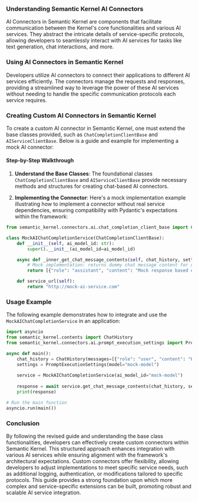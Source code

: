 ### Understanding Semantic Kernel AI Connectors

AI Connectors in Semantic Kernel are components that facilitate communication between the Kernel's core functionalities and various AI services. They abstract the intricate details of service-specific protocols, allowing developers to seamlessly interact with AI services for tasks like text generation, chat interactions, and more.

### Using AI Connectors in Semantic Kernel

Developers utilize AI connectors to connect their applications to different AI services efficiently. The connectors manage the requests and responses, providing a streamlined way to leverage the power of these AI services without needing to handle the specific communication protocols each service requires.

### Creating Custom AI Connectors in Semantic Kernel

To create a custom AI connector in Semantic Kernel, one must extend the base classes provided, such as `ChatCompletionClientBase` and `AIServiceClientBase`. Below is a guide and example for implementing a mock AI connector:

#### Step-by-Step Walkthrough

1. **Understand the Base Classes**: The foundational classes `ChatCompletionClientBase` and `AIServiceClientBase` provide necessary methods and structures for creating chat-based AI connectors.

2. **Implementing the Connector**: Here's a mock implementation example illustrating how to implement a connector without real service dependencies, ensuring compatibility with Pydantic's expectations within the framework:

```python
from semantic_kernel.connectors.ai.chat_completion_client_base import ChatCompletionClientBase

class MockAIChatCompletionService(ChatCompletionClientBase):
    def __init__(self, ai_model_id: str):
        super().__init__(ai_model_id=ai_model_id)

    async def _inner_get_chat_message_contents(self, chat_history, settings):
        # Mock implementation: returns dummy chat message content for demonstration.
        return [{"role": "assistant", "content": "Mock response based on your history."}]

    def service_url(self):
        return "http://mock-ai-service.com"
```

### Usage Example

The following example demonstrates how to integrate and use the `MockAIChatCompletionService` in an application:

```python
import asyncio
from semantic_kernel.contents import ChatHistory
from semantic_kernel.connectors.ai.prompt_execution_settings import PromptExecutionSettings

async def main():
    chat_history = ChatHistory(messages=[{"role": "user", "content": "Hello"}])
    settings = PromptExecutionSettings(model="mock-model")
    
    service = MockAIChatCompletionService(ai_model_id="mock-model")
    
    response = await service.get_chat_message_contents(chat_history, settings)
    print(response)

# Run the main function
asyncio.run(main())
```

### Conclusion

By following the revised guide and understanding the base class functionalities, developers can effectively create custom connectors within Semantic Kernel. This structured approach enhances integration with various AI services while ensuring alignment with the framework's architectural expectations. Custom connectors offer flexibility, allowing developers to adjust implementations to meet specific service needs, such as additional logging, authentication, or modifications tailored to specific protocols. This guide provides a strong foundation upon which more complex and service-specific extensions can be built, promoting robust and scalable AI service integration.